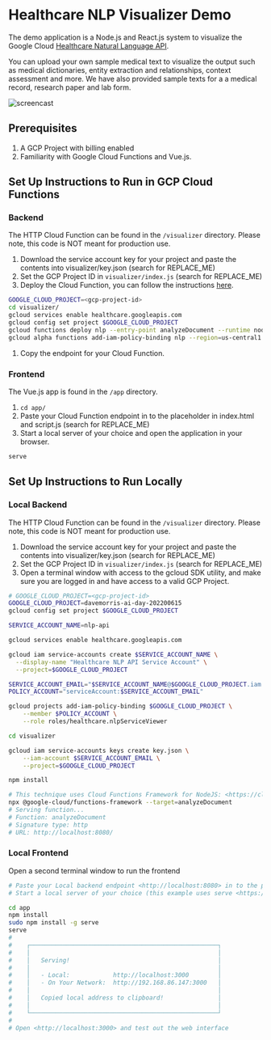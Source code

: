 # Healthcare NLP Visualizer Demo

The demo application is a Node.js and React.js system to visualize the Google Cloud [Healthcare Natural Language API](https://cloud.google.com/healthcare/docs/how-tos/nlp).

You can upload your own sample medical text to visualize the output such as medical dictionaries, entity extraction and relationships, context assessment and more. We have also provided sample texts for a a medical record, research paper and lab form.

![screencast](screencast-short.gif)

## Prerequisites

1. A GCP Project with billing enabled
1. Familiarity with Google Cloud Functions and Vue.js.

## Set Up Instructions to Run in GCP Cloud Functions

### Backend

The HTTP Cloud Function can be found in the `/visualizer` directory. Please note, this code is NOT meant for production use.

1. Download the service account key for your project and paste the contents into visualizer/key.json (search for REPLACE_ME)
1. Set the GCP Project ID in `visualizer/index.js` (search for REPLACE_ME)
1. Deploy the Cloud Function, you can follow the instructions [here](https://cloud.google.com/functions/docs/deploying).

```bash
GOOGLE_CLOUD_PROJECT=<gcp-project-id>
cd visualizer/
gcloud services enable healthcare.googleapis.com
gcloud config set project $GOOGLE_CLOUD_PROJECT
gcloud functions deploy nlp --entry-point analyzeDocument --runtime nodejs14 --trigger-http
gcloud alpha functions add-iam-policy-binding nlp --region=us-central1 --member=allUsers --role=roles/cloudfunctions.invoker
```

1. Copy the endpoint for your Cloud Function.

### Frontend

The Vue.js app is found in the `/app` directory.

1. ```cd app/```
1. Paste your Cloud Function endpoint in to the placeholder in index.html and script.js (search for REPLACE_ME)
1. Start a local server of your choice and open the application in your browser.

```bash
serve
```

## Set Up Instructions to Run Locally

### Local Backend

The HTTP Cloud Function can be found in the `/visualizer` directory. Please note, this code is NOT meant for production use.

1. Download the service account key for your project and paste the contents into visualizer/key.json (search for REPLACE_ME)
1. Set the GCP Project ID in `visualizer/index.js` (search for REPLACE_ME)
1. Open a terminal window with access to the gcloud SDK utility, and make sure you are logged in and have access to a valid GCP Project.

```bash
# GOOGLE_CLOUD_PROJECT=<gcp-project-id>
GOOGLE_CLOUD_PROJECT=davemorris-ai-day-202200615
gcloud config set project $GOOGLE_CLOUD_PROJECT

SERVICE_ACCOUNT_NAME=nlp-api

gcloud services enable healthcare.googleapis.com

gcloud iam service-accounts create $SERVICE_ACCOUNT_NAME \
  --display-name "Healthcare NLP API Service Account" \
  --project=$GOOGLE_CLOUD_PROJECT

SERVICE_ACCOUNT_EMAIL="$SERVICE_ACCOUNT_NAME@$GOOGLE_CLOUD_PROJECT.iam.gserviceaccount.com"
POLICY_ACCOUNT="serviceAccount:$SERVICE_ACCOUNT_EMAIL"

gcloud projects add-iam-policy-binding $GOOGLE_CLOUD_PROJECT \
    --member $POLICY_ACCOUNT \
    --role roles/healthcare.nlpServiceViewer

cd visualizer

gcloud iam service-accounts keys create key.json \
    --iam-account $SERVICE_ACCOUNT_EMAIL \
    --project=$GOOGLE_CLOUD_PROJECT

npm install

# This technique uses Cloud Functions Framework for NodeJS: <https://cloud.google.com/functions/docs/functions-framework>
npx @google-cloud/functions-framework --target=analyzeDocument
# Serving function...
# Function: analyzeDocument
# Signature type: http
# URL: http://localhost:8080/
```

### Local Frontend

Open a second terminal window to run the frontend

```bash
# Paste your Local backend endpoint <http://localhost:8080> in to the placeholder in index.html and script.js (search for REPLACE_ME)
# Start a local server of your choice (this example uses serve <https://www.npmjs.com/package/serve>, but you could also use http-server <https://www.npmjs.com/package/http-server>) and open the application in your browser.

cd app
npm install
sudo npm install -g serve
serve
# 
#    ┌────────────────────────────────────────────────────┐
#    │                                                    │
#    │   Serving!                                         │
#    │                                                    │
#    │   - Local:            http://localhost:3000        │
#    │   - On Your Network:  http://192.168.86.147:3000   │
#    │                                                    │
#    │   Copied local address to clipboard!               │
#    │                                                    │
#    └────────────────────────────────────────────────────┘
# 
# Open <http://localhost:3000> and test out the web interface

```
